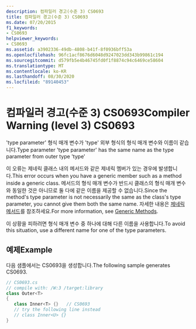 ```yaml
---
description: 컴파일러 경고(수준 3) CS0693
title: 컴파일러 경고(수준 3) CS0693
ms.date: 07/20/2015
f1_keywords:
- CS0693
helpviewer_keywords:
- CS0693
ms.assetid: a3902336-49db-4808-b41f-8f0936bff53a
ms.openlocfilehash: 96fc1acf8676d6048d9247023dd343b99861c194
ms.sourcegitcommit: d579fb5e4b46745fd0f1f8874c94c6469ce58604
ms.translationtype: MT
ms.contentlocale: ko-KR
ms.lasthandoff: 08/30/2020
ms.locfileid: "89140453"
---
```

# <a name="compiler-warning-level-3-cs0693"></a><span data-ttu-id="eb0be-103">컴파일러 경고(수준 3) CS0693</span><span class="sxs-lookup"><span data-stu-id="eb0be-103">Compiler Warning (level 3) CS0693</span></span>
<span data-ttu-id="eb0be-104">'type parameter' 형식 매개 변수가 'type' 외부 형식의 형식 매개 변수와 이름이 같습니다.</span><span class="sxs-lookup"><span data-stu-id="eb0be-104">Type parameter 'type parameter' has the same name as the type parameter from outer type 'type'</span></span>  
  
 <span data-ttu-id="eb0be-105">이 오류는 제네릭 클래스 내의 메서드와 같은 제네릭 멤버가 있는 경우에 발생합니다.</span><span class="sxs-lookup"><span data-stu-id="eb0be-105">This error occurs when you have a generic member such as a method inside a generic class.</span></span> <span data-ttu-id="eb0be-106">메서드의 형식 매개 변수가 반드시 클래스의 형식 매개 변수와 동일한 것은 아니므로 둘 다에 같은 이름을 제공할 수 없습니다.</span><span class="sxs-lookup"><span data-stu-id="eb0be-106">Since the method's type parameter is not necessarily the same as the class's type parameter, you cannot give them both the same name.</span></span> <span data-ttu-id="eb0be-107">자세한 내용은 [제네릭 메서드](../programming-guide/generics/generic-methods.md)를 참조하세요.</span><span class="sxs-lookup"><span data-stu-id="eb0be-107">For more information, see [Generic Methods](../programming-guide/generics/generic-methods.md).</span></span>  
  
 <span data-ttu-id="eb0be-108">이 상황을 피하려면 형식 매개 변수 중 하나에 대해 다른 이름을 사용합니다.</span><span class="sxs-lookup"><span data-stu-id="eb0be-108">To avoid this situation, use a different name for one of the type parameters.</span></span>  
  
## <a name="example"></a><span data-ttu-id="eb0be-109">예제</span><span class="sxs-lookup"><span data-stu-id="eb0be-109">Example</span></span>  
 <span data-ttu-id="eb0be-110">다음 샘플에서는 CS0693을 생성합니다.</span><span class="sxs-lookup"><span data-stu-id="eb0be-110">The following sample generates CS0693.</span></span>  
  
```csharp  
// CS0693.cs  
// compile with: /W:3 /target:library  
class Outer<T>  
{  
   class Inner<T> {}   // CS0693  
   // try the following line instead  
   // class Inner<U> {}  
}  
```
